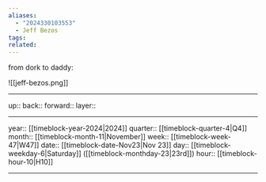 ```yaml
---
aliases:
  - "2024330103553"
  - Jeff Bezos
tags: 
related:
---
```

from dork to daddy:

![[jeff-bezos.png]]

***

up:: 
back:: 
forward:: 
layer:: 

***

year:: [[timeblock-year-2024|2024]]
quarter:: [[timeblock-quarter-4|Q4]]
month:: [[timeblock-month-11|November]]
week:: [[timeblock-week-47|W47]]
date:: [[timeblock-date-Nov23|Nov 23]]
day:: [[timeblock-weekday-6|Saturday]] ([[timeblock-monthday-23|23rd]])
hour:: [[timeblock-hour-10|H10]]

***
